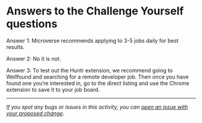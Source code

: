 # Answers to the Challenge Yourself questions

Answer 1: Microverse recommends applying to 3-5 jobs daily for best results.

Answer 2: No it is not.

Answer 3: To test out the Huntr extension, we recommend going to Wellfound and searching for a remote developer job. Then once you have found one you’re interested in, go to the direct listing and use the Chrome extension to save it to your job board.

---

_If you spot any bugs or issues in this activity, you can [open an issue with your proposed change](https://github.com/microverseinc/curriculum-transversal-skills/blob/main/git-github/articles/open_issue.md)._
